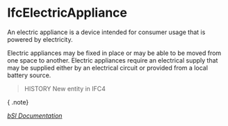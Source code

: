IfcElectricAppliance
====================
An electric appliance is a device intended for consumer usage that is powered
by electricity.  
  
Electric appliances may be fixed in place or may be able to be moved from one
space to another. Electric appliances require an electrical supply that may be
supplied either by an electrical circuit or provided from a local battery
source.  
  
> HISTORY  New entity in IFC4  
  
{ .note}  
>  
[ _bSI
Documentation_](https://standards.buildingsmart.org/IFC/DEV/IFC4_2/FINAL/HTML/schema/ifcelectricaldomain/lexical/ifcelectricappliance.htm)


